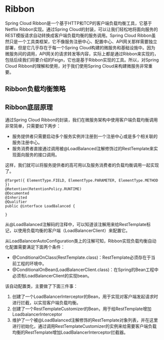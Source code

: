 # Ribbon
Spring Cloud Ribbon是一个基于HTTP和TCP的客户端负载均衡工具，它基于Netflix Ribbon实现。通过Spring Cloud的封装，可以让我们轻松地将面向服务的REST模版请求自动转换成客户端负载均衡的服务调用。Spring Cloud Ribbon虽然只是一个工具类框架，它不像服务注册中心、配置中心、API网关那样需要独立部署，但是它几乎存在于每一个Spring Cloud构建的微服务和基础设施中。因为微服务间的调用，API网关的请求转发等内容，实际上都是通过Ribbon来实现的，包括后续我们将要介绍的Feign，它也是基于Ribbon实现的工具。所以，对Spring Cloud Ribbon的理解和使用，对于我们使用Spring Cloud来构建微服务非常重要。

## Ribbon负载均衡策略

## Ribbon底层原理
通过Spring Cloud Ribbon的封装，我们在微服务架构中使用客户端负载均衡调用非常简单，只需要如下两步：
* 服务提供者只需要启动多个服务实例并注册到一个注册中心或是多个相关联的服务注册中心。
* 服务消费者直接通过调用被@LoadBalanced注解修饰过的RestTemplate来实现面向服务的接口调用。

这样，我们就可以将服务提供者的高可用以及服务消费者的负载均衡调用一起实现了。
```
@Target({ ElementType.FIELD, ElementType.PARAMETER, ElementType.METHOD })
@Retention(RetentionPolicy.RUNTIME)
@Documented
@Inherited
@Qualifier
public @interface LoadBalanced {

}
```
从@LoadBalanced注解码的注释中，可以知道该注解用来给RestTemplate标记，以使用负载均衡的客户端（LoadBalancerClient）来配置它。

从LoadBalancerAutoConfiguration类上的注解可知，Ribbon实现负载均衡自动化配置需要满足下面两个条件：
* @ConditionalOnClass(RestTemplate.class)：RestTemplate必须存在于当前工程的环境中。
* @ConditionalOnBean(LoadBalancerClient.class)：在Spring的Bean工程中必须有LoadBalancerClient的实现bean。

该自动配置类，主要做了下面三件事：
1. 创建了一个LoadBalancerInterceptor的Bean，用于实现对客户端发起请求时进行拦截，以实现客户端负载均衡。
2. 创建了一个RestTemplateCustomizer的Bean，用于给RestTemplate增加LoadbalancerInterceptor
3. 维护了一个被@LoadBalanced注解修饰的RestTemplate对象列表，并在这里进行初始化，通过调用RestTemplateCustomizer的实例来给需要客户端负载均衡的RestTemplate增加LoadBalancerInterceptor拦截器。


